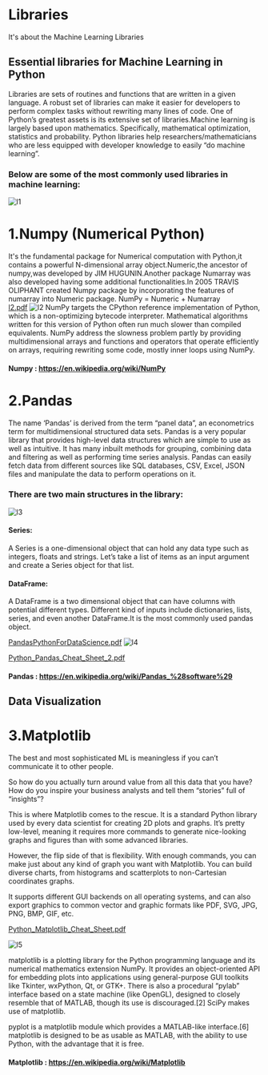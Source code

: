 # Libraries
It's about the Machine Learning Libraries
## Essential libraries for Machine Learning in Python
Libraries are sets of routines and functions that are written in a given language. A robust set of libraries can make it easier for developers to perform complex tasks without rewriting many lines of code.
One of Python’s greatest assets is its extensive set of libraries.Machine learning is largely based upon mathematics. Specifically, mathematical optimization, statistics and probability. Python libraries help researchers/mathematicians who are less equipped with developer knowledge to easily “do machine learning”.
### Below are some of the most commonly used libraries in machine learning:
![l1](https://user-images.githubusercontent.com/42317258/51082414-55620d80-172c-11e9-9f92-69879f2bd67d.PNG)

# 1.Numpy (Numerical Python)
  It's the fundamental package for Numerical computation with Python,it contains a powerful N-dimensional array object.Numeric,the ancestor of numpy,was developed by JIM HUGUNIN.Another package Numarray was also developed having some additional functionalities.In 2005
  TRAVIS OLIPHANT created Numpy package by incorporating the features of numarray into Numeric package.
  NumPy = Numeric + Numarray  
[l2.pdf](https://github.com/VijayPrakashReddy-k/Libraries/files/2752874/l2.pdf)
![l2](https://user-images.githubusercontent.com/42317258/51082653-8bee5700-1731-11e9-8a34-665639d7f8ee.PNG)
NumPy targets the CPython reference implementation of Python, which is a non-optimizing bytecode interpreter. Mathematical algorithms written for this version of Python often run much slower than compiled equivalents. NumPy address the slowness problem partly by providing multidimensional arrays and functions and operators that operate efficiently on arrays, requiring rewriting some code, mostly inner loops using NumPy.
#### Numpy : https://en.wikipedia.org/wiki/NumPy

# 2.Pandas 
The name ‘Pandas’ is derived from the term “panel data”, an econometrics term for multidimensional structured data sets.
Pandas is a very popular library that provides high-level data structures which are simple to use as well as intuitive.
It has many inbuilt methods for grouping, combining data and filtering as well as performing time series analysis.
Pandas can easily fetch data from different sources like SQL databases, CSV, Excel, JSON files and manipulate the data to perform operations on it. 
### There are two main structures in the library:
![l3](https://user-images.githubusercontent.com/42317258/51082737-403cad00-1733-11e9-8983-384ab8bd3299.PNG)
#### Series:
A Series is a one-dimensional object that can hold any data type such as integers, floats and strings. Let’s take a list of items as an input argument and create a Series object for that list.
#### DataFrame:
A DataFrame is a two dimensional object that can have columns with potential different types. Different kind of inputs include dictionaries, lists, series, and even another DataFrame.It is the most commonly used pandas object.

[PandasPythonForDataScience.pdf](https://github.com/VijayPrakashReddy-k/Libraries/files/2752894/PandasPythonForDataScience.pdf)
![l4](https://user-images.githubusercontent.com/42317258/51082834-dae9bb80-1734-11e9-8072-802d52d71b5c.PNG)

[Python_Pandas_Cheat_Sheet_2.pdf](https://github.com/VijayPrakashReddy-k/Libraries/files/2752896/Python_Pandas_Cheat_Sheet_2.pdf)
#### Pandas : https://en.wikipedia.org/wiki/Pandas_%28software%29
## Data Visualization
# 3.Matplotlib
The best and most sophisticated ML is meaningless if you can’t communicate it to other people.

So how do you actually turn around value from all this data that you have? How do you inspire your business analysts and tell them “stories” full of “insights”?

This is where Matplotlib comes to the rescue. It is a standard Python library used by every data scientist for creating 2D plots and graphs. It’s pretty low-level, meaning it requires more commands to generate nice-looking graphs and figures than with some advanced libraries.

However, the flip side of that is flexibility. With enough commands, you can make just about any kind of graph you want with Matplotlib. You can build diverse charts, from histograms and scatterplots to non-Cartesian coordinates graphs.

It supports different GUI backends on all operating systems, and can also export graphics to common vector and graphic formats like PDF, SVG, JPG, PNG, BMP, GIF, etc.

[Python_Matplotlib_Cheat_Sheet.pdf](https://github.com/VijayPrakashReddy-k/Libraries/files/2752929/Python_Matplotlib_Cheat_Sheet.pdf)

![l5](https://user-images.githubusercontent.com/42317258/51083342-99f6a480-173e-11e9-926e-dcb50dab7068.PNG)

matplotlib is a plotting library for the Python programming language and its numerical mathematics extension NumPy. It provides an object-oriented API for embedding plots into applications using general-purpose GUI toolkits like Tkinter, wxPython, Qt, or GTK+. There is also a procedural “pylab” interface based on a state machine (like OpenGL), designed to closely resemble that of MATLAB, though its use is discouraged.[2] SciPy makes use of matplotlib.

pyplot is a matplotlib module which provides a MATLAB-like interface.[6] matplotlib is designed to be as usable as MATLAB, with the ability to use Python, with the advantage that it is free.

#### Matplotlib : https://en.wikipedia.org/wiki/Matplotlib
